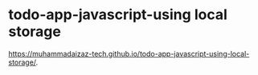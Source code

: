 # todo-app-javascript-using local storage
https://muhammadaizaz-tech.github.io/todo-app-javascript-using-local-storage/.
